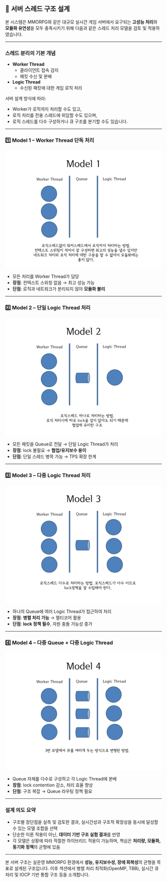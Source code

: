 ## 🧵 서버 스레드 구조 설계

본 시스템은 MMORPG와 같은 대규모 실시간 게임 서버에서 요구되는 **고성능 처리**와 **모듈화 유연성**을 모두 충족시키기 위해 다음과 같은 스레드 처리 모델을 검토 및 적용하였습니다.

---

### 스레드 분리의 기본 개념

- **Worker Thread**
  - 클라이언트 접속 감지
  - 패킷 수신 및 분배
- **Logic Thread**
  - 수신된 패킷에 대한 게임 로직 처리

서버 설계 방식에 따라:
- Worker가 로직까지 처리할 수도 있고,
- 로직 처리를 전용 스레드에 위임할 수도 있으며,
- 로직 스레드를 다수 구성하거나 큐 구조를 분기할 수도 있습니다.

---

### 1️⃣ Model 1 – Worker Thread 단독 처리

![Model1](./Model1.jpg)

- 모든 처리를 Worker Thread가 담당
- **장점**: 컨텍스트 스위칭 없음 → 최고 성능 가능
- **단점**: 로직과 네트워크가 분리되지 않아 **모듈화 불리**

---

### 2️⃣ Model 2 – 단일 Logic Thread 처리

![Model2](./Model2.jpg)

- 모든 패킷을 Queue로 전달 → 단일 Logic Thread가 처리
- **장점**: lock 불필요 → **협업/유지보수 용이**
- **단점**: 단일 스레드 병목 가능 → TPS 확장 한계

---

### 3️⃣ Model 3 – 다중 Logic Thread 처리

![Model3](./Model3.jpg)

- 하나의 Queue에 여러 Logic Thread가 접근하여 처리
- **장점**: **병렬 처리 가능** → 멀티코어 활용
- **단점**: **lock 정책 필수**, 자원 충돌 가능성 증가

---

### 4️⃣ Model 4 – 다중 Queue + 다중 Logic Thread

![Model4](./Model4.jpg)

- Queue 자체를 다수로 구성하고 각 Logic Thread에 분배
- **장점**: lock contention 감소, 처리 효율 향상
- **단점**: 구조 복잡 → Queue 라우팅 정책 필요

---

### 설계 의도 요약

- 구조별 장단점을 실측 및 검토한 결과, 실시간성과 구조적 확장성을 동시에 달성할 수 있는 모델 조합을 선택
- 단순한 이론 적용이 아닌, **데이터 기반 구조 실험 결과**를 반영
- 각 모델은 상황에 따라 적절한 하이브리드 적용이 가능하며, 핵심은 **처리량, 모듈화, 동기화 정책**의 균형에 있음

---

본 서버 구조는 실운영 MMORPG 환경에서 **성능, 유지보수성, 장애 회복성**의 균형을 목표로 설계된 구조입니다. 이후 섹션에서 병렬 처리 최적화(OpenMP, TBB), 실시간 큐 처리 및 IOCP 기반 통합 구조 등을 소개합니다.
